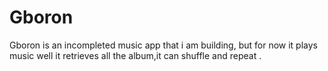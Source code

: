 # Gboron
Gboron is an incompleted music app that i am building, but for now it plays music well it retrieves all the album,it can shuffle and repeat .
